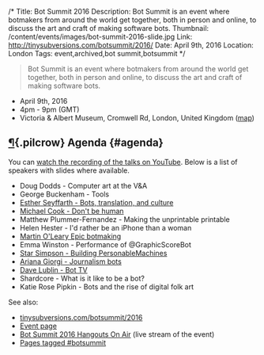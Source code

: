 /*
Title: Bot Summit 2016
Description: Bot Summit is an event where botmakers from around the world get together, both in person and online, to discuss the art and craft of making software bots.
Thumbnail: /content/events/images/bot-summit-2016-slide.jpg
Link: http://tinysubversions.com/botsummit/2016/
Date: April 9th, 2016
Location: London
Tags: event,archived,bot summit,botsummit
*/

> Bot Summit is an event where botmakers from around the world get together, both in person and online, to discuss the art and craft of making software bots.

- April 9th, 2016
- 4pm - 9pm (GMT)
- Victoria & Albert Museum, Cromwell Rd, London, United Kingdom ([map](https://www.google.com/maps/dir/Current+Location/Cromwell+Rd+London+SW7+2RL+United+Kingdom))

## [¶](#agenda){.pilcrow} Agenda {#agenda}

You can [watch the recording of the talks on YouTube](https://www.youtube.com/watch?v=KTPih7D0Jhg). Below is a list of speakers with slides where available.

- Doug Dodds - Computer art at the V&A
- George Buckenham - Tools
- [Esther Seyffarth - Bots, translation, and culture](http://enigmabrot.de/botsummit2016/slides/#/)
- [Michael Cook - Don't be human ](http://www.gamesbyangelina.org/botsummit.pdf)
- Matthew Plummer-Fernandez - Making the unprintable printable
- Helen Hester - I'd rather be an iPhone than a woman
- [Martin O'Leary Epic botmaking ](https://www.dropbox.com/s/dk541hc4u3p8g4f/Bot%20Summit%202016%20-%20Epic%20Botmaking.pdf?dl=0)
- Emma Winston - Performance of @GraphicScoreBot
- [Star Simpson - Building PersonableMachines](http://cl.ly/feN1)
- [Ariana Giorgi - Journalism bots](https://docs.google.com/presentation/d/1xh1zrFsK33PX5KapJjLfWfrliSPF3L8gtkx6XJrHhFY/edit#slide=id.p)
- [Dave Lublin - Bot TV](http://cl.ly/3B2A052r2X1s)
- Shardcore - What is it like to be a bot?
- Katie Rose Pipkin - Bots and the rise of digital folk art


See also:

- [tinysubversions.com/botsummit/2016](http://tinysubversions.com/botsummit/2016/)
- [Event page](https://shop.vam.ac.uk/whatson/index/view/id/1980/event/Bot-Summit-2016/dt/2016-04-09/eType/1/free/2)
- [Bot Summit 2016 Hangouts On Air](https://plus.google.com/events/c2nqo1p9t4fmgnm80vc5kv4c49c) (live stream of the event)
- [Pages tagged #botsummit](/tag/botsummit)
